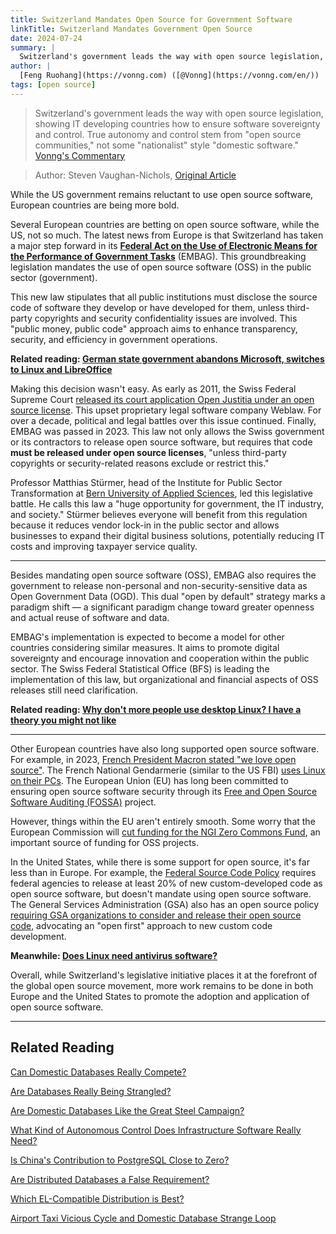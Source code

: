 ```yaml
---
title: Switzerland Mandates Open Source for Government Software
linkTitle: Switzerland Mandates Government Open Source
date: 2024-07-24
summary: |
  Switzerland's government leads the way with open source legislation, showing IT developing countries how to ensure software sovereignty and control. True autonomy and control stem from "open source communities," not some "nationalist" style "domestic software."
author: |
  [Feng Ruohang](https://vonng.com) ([@Vonng](https://vonng.com/en/))
tags: [open source]
---
```


> Switzerland's government leads the way with open source legislation, showing IT developing countries how to ensure software sovereignty and control. True autonomy and control stem from "open source communities," not some "nationalist" style "domestic software." [Vonng's Commentary](#vonng-commentary)

> Author: Steven Vaughan-Nichols, [Original Article](https://www.zdnet.com/article/switzerland-now-requires-all-government-software-to-be-open-source/)

While the US government remains reluctant to use open source software, European countries are being more bold.

Several European countries are betting on open source software, while the US, not so much. The latest news from Europe is that Switzerland has taken a major step forward in its [**Federal Act on the Use of Electronic Means for the Performance of Government Tasks**](https://datenrecht.ch/en/bundesgesetz-ueber-den-einsatz-elektronischer-mittel-zur-erfuellung-von-behoerdenaufgaben-embag-in-schlussabstimmung-angenommen/) (EMBAG). This groundbreaking legislation mandates the use of open source software (OSS) in the public sector (government).

This new law stipulates that all public institutions must disclose the source code of software they develop or have developed for them, unless third-party copyrights and security confidentiality issues are involved. This "public money, public code" approach aims to enhance transparency, security, and efficiency in government operations.

**Related reading: [German state government abandons Microsoft, switches to Linux and LibreOffice](https://www.zdnet.com/article/german-state-ditches-microsoft-for-linux-and-libreoffice/)**

Making this decision wasn't easy. As early as 2011, the Swiss Federal Supreme Court [released its court application Open Justitia under an open source license](https://www.openjustitia.ch/DE/interne_Open_Justitia.html). This upset proprietary legal software company Weblaw. For over a decade, political and legal battles over this issue continued. Finally, EMBAG was passed in 2023. This law not only allows the Swiss government or its contractors to release open source software, but requires that code **must be released under open source licenses**, "unless third-party copyrights or security-related reasons exclude or restrict this."

Professor Matthias Stürmer, head of the Institute for Public Sector Transformation at [Bern University of Applied Sciences](https://www.bfh.ch/en/), led this legislative battle. He calls this law a "huge opportunity for government, the IT industry, and society." Stürmer believes everyone will benefit from this regulation because it reduces vendor lock-in in the public sector and allows businesses to expand their digital business solutions, potentially reducing IT costs and improving taxpayer service quality.

------

Besides mandating open source software (OSS), EMBAG also requires the government to release non-personal and non-security-sensitive data as Open Government Data (OGD). This dual "open by default" strategy marks a paradigm shift — a significant paradigm change toward greater openness and actual reuse of software and data.

EMBAG's implementation is expected to become a model for other countries considering similar measures. It aims to promote digital sovereignty and encourage innovation and cooperation within the public sector. The Swiss Federal Statistical Office (BFS) is leading the implementation of this law, but organizational and financial aspects of OSS releases still need clarification.

**Related reading: [Why don't more people use desktop Linux? I have a theory you might not like](https://www.zdnet.com/article/why-dont-more-people-use-desktop-linux-i-have-a-theory-you-might-not-like/)**

------

Other European countries have also long supported open source software. For example, in 2023, [French President Macron stated "we love open source"](https://eucloudedgeiot.eu/summary-of-the-open-source-key-areas-for-digital-autonomy-workshop/). The French National Gendarmerie (similar to the US FBI) [uses Linux on their PCs](https://www.zdnet.com/article/french-police-move-from-windows-to-ubuntu-linux/). The European Union (EU) has long been committed to ensuring open source software security through its [Free and Open Source Software Auditing (FOSSA)](https://commission.europa.eu/about-european-commission/departments-and-executive-agencies/digital-services/eu-fossa-2-free-and-open-source-software-auditing_en) project.

However, things within the EU aren't entirely smooth. Some worry that the European Commission will [cut funding for the NGI Zero Commons Fund](https://fossforce.com/2024/07/is-the-european-commission-dropping-support-for-important-open-source-funding/), an important source of funding for OSS projects.

In the United States, while there is some support for open source, it's far less than in Europe. For example, the [Federal Source Code Policy](https://open.gsa.gov/oss-policy/) requires federal agencies to release at least 20% of new custom-developed code as open source software, but doesn't mandate using open source software. The General Services Administration (GSA) also has an open source policy [requiring GSA organizations to consider and release their open source code](https://open.gsa.gov/oss-policy/#:~:text=c.-,GSA%20Service%20and%20Staff%20Offices%20(Project%20teams)%20are%20responsible%20for,knowledge%20to%20improve%20the%20project.), advocating an "open first" approach to new custom code development.

**Meanwhile: [Does Linux need antivirus software?](https://www.zdnet.com/article/do-you-need-antivirus-on-linux/)**

Overall, while Switzerland's legislative initiative places it at the forefront of the global open source movement, more work remains to be done in both Europe and the United States to promote the adoption and application of open source software.


--------

## Related Reading

[Can Domestic Databases Really Compete?](/db/db-china)

[Are Databases Really Being Strangled?](/db/db-choke)

[Are Domestic Databases Like the Great Steel Campaign?](https://mp.weixin.qq.com/s/aLXC7f2iYUfATNWsnyotkA)

[What Kind of Autonomous Control Does Infrastructure Software Really Need?](/db/sovereign-dbos/)

[Is China's Contribution to PostgreSQL Close to Zero?](https://mp.weixin.qq.com/s/79_PnX-a5iSfDMgz_VUx5A)

[Are Distributed Databases a False Requirement?](/db/distributive-bullshit)

[Which EL-Compatible Distribution is Best?](/db/rhel-compatibility)

[Airport Taxi Vicious Cycle and Domestic Database Strange Loop](https://mp.weixin.qq.com/s/uccjOkAR1zgur6tftHkzMg)